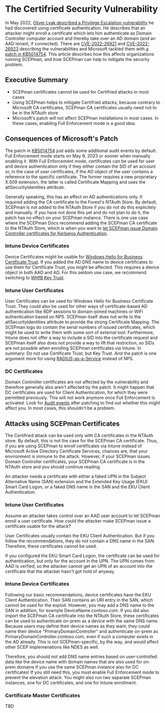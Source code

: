 # The Certifried Security Vulnerability

In May 2022, [Oliver Lyak described a Privilege Escalation vulnerability](https://research.ifcr.dk/certifried-active-directory-domain-privilege-escalation-cve-2022-26923-9e098fe298f4) he had discovered using certificate authentication. He describes that an attacker might enroll a certificate which lets him authenticate as Domain Controller computer account and thereby take over an AD domain (and an AAD tenant, if connected). There are [CVE-2022-26921](https://cve.mitre.org/cgi-bin/cvename.cgi?name=CVE-2022-26921) and [CVE-2022-26923](https://cve.mitre.org/cgi-bin/cvename.cgi?name=CVE-2022-26923) describing the vulnerabilities and Microsoft tackled them with [a patch in KB5014754](https://support.microsoft.com/en-us/topic/kb5014754-certificate-based-authentication-changes-on-windows-domain-controllers-ad2c23b0-15d8-4340-a468-4d4f3b188f16#bkmk_certmap). This article descirbes how this affects organizations running SCEPman, and how SCEPman can help to mitigate the security problem.

## Executive Summary

- SCEPman certificates cannot be used for Certifried attacks in most cases
- Using SCEPman helps to mitigate Certifried attacks, because contrary to Microsoft CA certificates, SCEPman CA certificates usually need not to be in the NTAuth store
- Microsoft's patch will not affect SCEPman installations in most cases. In these cases, enabling Full Enforcement mode is a good idea.

## Consequences of Microsoft's Patch

The patch in [KB5014754](https://support.microsoft.com/en-us/topic/kb5014754-certificate-based-authentication-changes-on-windows-domain-controllers-ad2c23b0-15d8-4340-a468-4d4f3b188f16#bkmk_certmap) just adds some additional audit events by default. Full Enforcement mode starts on May 9, 2023 or sooner when manually enabling it. With Full Enforcement mode, certificates can be used for user and device authentication only if they either contain the SID of an account or, in the case of user certificates, if the AD object of the user contains a reference to the specific certificate. The former requires a new proprietary X.509 extension, the latter is called Certificate Mapping and uses the altSecurityIdentities attribute.

Generally speaking, this has an effect on AD authentications only. It required adding the CA certificate to the Forest's NTAuth Store. By default, SCEPman is not added to the NTAuth Store if you do not do this explicitely and manually. If you have not done this yet and do not plan to do it, the patch has no effect on your SCEPman instance. There is one use case where the SCEPman Docs recommend adding the SCEPman CA certificate to the NTAuth Store, which is when you want to [let SCEPman issue Domain Controller certificates for Kerberos Authentication](../../certificate-deployment/other-1/domain-controller-certificates#trust-the-ca-certificate-in-the-domain-for-kerberos-authentication).

### Intune Device Certificates

Device Certificates might be usable for [Windows Hello for Business Certificate Trust](https://docs.microsoft.com/en-us/windows/security/identity-protection/hello-for-business/hello-hybrid-cert-trust). If you added the AD DNS name to device certificates to use them for Certificate Trust, you might be affected. This requires a device object in both AAD and AD. For this seldom use case, we recommend switching to [WHfB Key Trust](https://docs.microsoft.com/en-us/windows/security/identity-protection/hello-for-business/hello-hybrid-key-trust).

### Intune User Certificates

User Certificates can be used for Windows Hello for Business Certificate Trust. They could also be used for other ways of certificate-based AD authentication like RDP sessions to domain-joined machines or WiFi authentication based on NPS. SCEPman itself does not write to the altSecurityIdentities attribute to provide the strong Certificate Mapping. The SCEPman logs do contain the serial numbers of issued certificates, which might be used to write them with some sort of external tool. Furthermore, Intune does not offer a way to include a SID into the certificate request and SCEPman itself also does not provide a way to lift that restriction, so SIDs are not possible when enrolling SCEPman certificates via Intune. In summary: Do not use Certificate Trust, but Key Trust. And the patch is one argument more for using [RADIUS-as-a-Service](https://www.radius-as-a-service.com/) instead of NPS.

### DC Certificates

Domain Controller certificates are not affected by the vulnerability and therefore generally also aren't affected by the patch. It might happen that DC certificates are used for Client Authentication, for which they were permitted previously. This will not work anymore once Full Enforcement is activated. Look for [Audit events](https://support.microsoft.com/en-us/topic/kb5014754-certificate-based-authentication-changes-on-windows-domain-controllers-ad2c23b0-15d8-4340-a468-4d4f3b188f16#bkmk_auditevents) after patching to find out whether this might affect you. In most cases, this shouldn't be a problem.

## Attacks using SCEPman Certificates

The Certifried attack can be used only with CA certificates in the NTAuth store. By default, this is not the case for the SCEPman CA certificate. Thus, if you are using SCEPman to enroll certificates via Intune instead of Microsoft Active Directory Certificate Services, chances are, that your environment is immune to the attack. However, if your SCEPman issues Domain Controller certificates, your SCEPman CA certificate is in the NTAuth store and you should continue reading.

An attacker needs a certificate with either a faked UPN in the Subject Alternative Name (SAN) extension and the Extended Key Usage (EKU) Smart Card Logon, or a faked DNS name in the SAN and the EKU Client Authentication.

### Intune User Certificates

Assume an attacker takes control over an AAD user account to let SCEPman enroll a user certificate. How could the attacker make SCEPman issue a certificate usable for the attack?

User Certificates usually contain the EKU Client Authentication. But if you follow the recommendations, they do not contain a DNS name in the SAN. Therefore, these certificates cannot be used.

If you configured the EKU Smart Card Logon, the certificate can be used for authentication, but only for the account in the UPN. The UPN comes from AAD is verfied, so the attacker cannot get an UPN of an account into the certificate that the attacker hasn't got hold of anyway.

### Intune Device Certificates

Following our basic recommendations, device certificates have the EKU Client Authentication. Their SAN contains an URI entry in the SAN, which cannot be used for the exploit. However, you may add a DNS name to the SAN in addition, for example DeviceName.contoso.com. If you did also import the SCEPman CA certificate into the NTAuth Store, these certificates can be used to authenticate on-prem as a device with the same DNS name. Because users may define their device names as they want, they could name their device "PrimaryDomainController" and authenticate on-prem as PrimaryDomainController.contoso.com, even if such a computer exists in the AD already. This is not SCEPman-specific, by the way, and would affect other SCEP implemenations like NDES as well.

Therefore, you should not add DNS name entries based on user-controlled data like the device name with domain names that are also used for on-prem domains if you use the same SCEPman instance also for DC certificates! If you still need this, you must enable Full Enforcement mode to prevent the elevation attack. You might also run two separate SCEPman instances, one for DC certificates, and one for Intune enrollment.

### Certificate Master Certificates

TBD